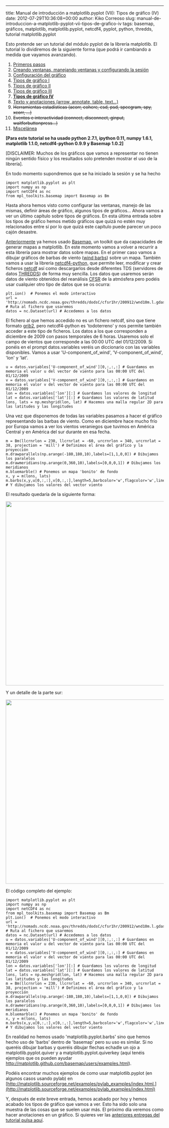 ---
title: Manual de introducción a matplotlib.pyplot (VII): Tipos de gráfico (IV)
date: 2012-07-29T10:36:08+00:00
author: Kiko Correoso
slug: manual-de-introduccion-a-matplotlib-pyplot-vii-tipos-de-grafico-iv
tags: basemap, gráficos, matplotlib, matplotlib.pyplot, netcdf4, pyplot, python, thredds, tutorial matplotlib.pyplot

Esto pretende ser un tutorial del módulo pyplot de la librería matplotlib. El tutorial lo dividiremos de la siguiente forma (que podrá ir cambiando a medida que vayamos avanzando).

  1. [Primeros pasos](http://pybonacci.org/2012/05/14/manual-de-introduccion-a-matplotlib-pyplot-i/ "Manual de introducción a matplotlib.pyplot (I): Primeros pasos")
  2. [Creando ventanas, manejando ventanas y configurando la sesión](http://pybonacci.org/2012/05/19/manual-de-introduccion-a-matplotlib-pyplot-ii-creando-y-manejando-ventanas-y-configurando-la-sesion/ "Manual de introducción a matplotlib.pyplot (II): Creando y manejando ventanas y configurando la sesión")
  3. [Configuración del gráfico](http://pybonacci.org/2012/05/25/manual-de-introduccion-a-matplotlib-pyplot-iii-configuracion-del-grafico/ "Manual de introducción a matplotlib.pyplot (III): Configuración del gráfico")
  4. [Tipos de gráfico I](http://pybonacci.org/2012/06/04/manual-de-introduccion-a-matplotlib-pyplot-iv-tipos-de-grafico-i/ "Manual de introducción a matplotlib.pyplot (IV): Tipos de gráfico (I)")
  5. [Tipos de gráfico II](http://pybonacci.org/2012/06/23/manual-de-introduccion-a-matplotlib-pyplot-v-tipos-de-grafico-ii/ "Manual de introducción a matplotlib.pyplot (V): Tipos de gráfico (II)")
  6. [Tipos de gráfico III](http://pybonacci.org/2012/07/01/manual-de-introduccion-a-matplotlib-pyplot-vi-tipos-de-grafico-iii/ "Manual de introducción a matplotlib.pyplot (VI): Tipos de gráfico (III)")
  7. **[Tipos de gráfico IV](http://pybonacci.org/2012/07/29/manual-de-introduccion-a-matplotlib-pyplot-vii-tipos-de-grafico-iv/ "Manual de introducción a matplotlib.pyplot (VII): Tipos de gráfico (IV)")**
  8. [Texto y anotaciones (arrow, annotate, table, text...)](http://pybonacci.org/2012/08/24/manual-de-introduccion-a-matplotlib-pyplot-viii-texto-y-anotaciones/ "Manual de introducción a matplotlib.pyplot (VIII): Texto y anotaciones")
  9. <del>Herramientas estadísticas (acorr, cohere, csd, psd, specgram, spy, xcorr, ...)</del>
 10. <del>Eventos e interactividad (connect, disconnect, ginput, waitforbuttonpress...)</del>
 11. [Miscelánea](http://pybonacci.org/2012/08/30/manual-de-introduccion-a-matplotlib-pyplot-ix-miscelanea/ "Manual de introducción a matplotlib.pyplot (IX): Miscelánea")

**[Para este tutorial se ha usado python 2.7.1, ipython 0.11, numpy 1.6.1, matplotlib 1.1.0, netcdf4-python 0.9.9 y Basemap 1.0.2]**

[DISCLAIMER: Muchos de los gráficos que vamos a representar no tienen ningún sentido físico y los resultados solo pretenden mostrar el uso de la librería].

En todo momento supondremos que se ha iniciado la sesión y se ha hecho

<pre><code class="language-python">import matplotlib.pyplot as plt
import numpy as np
import netCDF4 as nc
from mpl_toolkits.basemap import Basemap as Bm</code></pre>

Hasta ahora hemos visto como configurar las ventanas, manejo de las mismas, definir áreas de gráfico, algunos tipos de gráficos... Ahora vamos a ver un último capítulo sobre tipos de gráficos. En esta última entrada sobre los tipos de gráfico hemos metido gráficos que quizá no estén muy relacionados entre sí por lo que quizá este capítulo puede parecer un poco cajón desastre.

<!--more-->

[Anteriormente](http://pybonacci.org/2012/04/14/ejemplo-de-uso-de-basemap-y-netcdf4/) ya hemos usado [Basemap](http://matplotlib.github.com/basemap/), un toolkit que da capacidades de generar mapas a matplotlib. En este momento vamos a volver a recurrir a esta librería para mostrar datos sobre mapas. En el primer caso vamos a dibujar gráficos de barbas de viento ([wind barbs](http://en.wikipedia.org/wiki/Station_model#Plotted_winds)) sobre un mapa. También vamos a usar la librería [netcdf4-python,](https://unidata.github.io/netcdf4-python/) que permite leer, modificar y crear ficheros [netcdf](http://www.unidata.ucar.edu/software/netcdf/) así como descargarlos desde diferentes TDS (servidores de datos [THREDDS](https://www.unidata.ucar.edu/software/thredds/current/tds/)) de forma muy sencilla. Los datos que usaremos serán datos de viento obtenidos del reanálisis [CFSR](http://journals.ametsoc.org/doi/pdf/10.1175/2010BAMS3001.1) de la atmósfera pero podéis usar cualquier otro tipo de datos que se os ocurra:

<pre><code class="language-python">plt.ion()  # Ponemos el modo interactivo
url = 'http://nomads.ncdc.noaa.gov/thredds/dodsC/cfsr1hr/200912/wnd10m.l.gdas.200912.grb2' # Ruta al fichero que usaremos
datos = nc.Dataset(url) # Accedemos a los datos</code></pre>

El fichero al que hemos accedido no es un fichero netcdf, sino que tiene formato [grib2](http://www.wmo.int/pages/prog/www/WMOCodes/Guides/GRIB/GRIB2_062006.pdf), pero netcdf4-python es 'todoterreno' y nos permite también acceder a este tipo de ficheros. Los datos a los que corresponden a diciembre de 2009 con pasos temporales de 6 horas. Usaremos solo el campo de vientos que corresponde a las 00:00 UTC del 01/12/2009. Si ponéis en el prompt datos.variables veréis un diccionario con las variables disponibles. Vamos a usar 'U-component\_of\_wind', 'V-component\_of\_wind', 'lon' y 'lat'.

<pre><code class="language-python">u = datos.variables['U-component_of_wind'][0,:,:,:] # Guardamos en memoria el valor u del vector de viento para las 00:00 UTC del 01/12/2009
v = datos.variables['V-component_of_wind'][0,:,:,:] # Guardamos en memoria el valor v del vector de viento para las 00:00 UTC del 01/12/2009
lon = datos.variables['lon'][:] # Guardamos los valores de longitud
lat = datos.variables['lat'][:] # Guardamos los valores de latitud
lons, lats = np.meshgrid(lon, lat) # Hacemos una malla regular 2D para las latitudes y las longitudes</code></pre>

Una vez que disponemos de todas las variables pasamos a hacer el gráfico representando las barbas de viento. Como en diciembre hace mucho frío por Europa vamos a ver los vientos veraniegos que tuvimos en América Central y en América del sur durante en esa fecha.

<pre><code class="language-python">m = Bm(llcrnrlon = 230, llcrnrlat = -60, urcrnrlon = 340, urcrnrlat = 38, projection = 'mill') # Definimos el área del gráfico y la proyección
m.drawparallels(np.arange(-180,180,10),labels=[1,1,0,0]) # Dibujamos los paralelos
m.drawmeridians(np.arange(0,360,10),labels=[0,0,0,1]) # Dibujamos los meridianos
m.bluemarble() # Ponemos un mapa 'bonito' de fondo
x, y = m(lons, lats)
m.barbs(x,y,u[0,:,:],v[0,:,:],length=5,barbcolor='w',flagcolor='w',linewidth=0.5) # Y dibujamos los valores del vector viento</code></pre>

El resultado quedaría de la siguiente forma:

[<img class="aligncenter size-full wp-image-717" title="barbs" alt="" src="http://pybonacci.org/wp-content/uploads/2012/07/barbs.png" width="700" height="587" srcset="https://pybonacci.org/wp-content/uploads/2012/07/barbs.png 999w, https://pybonacci.org/wp-content/uploads/2012/07/barbs-300x251.png 300w" sizes="(max-width: 700px) 100vw, 700px" />](http://pybonacci.org/wp-content/uploads/2012/07/barbs.png)

Y un detalle de la parte sur:

[<img class="aligncenter size-full wp-image-718" title="barbs_detalle" alt="" src="http://pybonacci.org/wp-content/uploads/2012/07/barbs_detalle.png" width="700" height="587" srcset="https://pybonacci.org/wp-content/uploads/2012/07/barbs_detalle.png 999w, https://pybonacci.org/wp-content/uploads/2012/07/barbs_detalle-300x251.png 300w" sizes="(max-width: 700px) 100vw, 700px" />](http://pybonacci.org/wp-content/uploads/2012/07/barbs_detalle.png)

El código completo del ejemplo:

<pre><code class="language-python">import matplotlib.pyplot as plt
import numpy as np
import netCDF4 as nc
from mpl_toolkits.basemap import Basemap as Bm
plt.ion()  # Ponemos el modo interactivo
url = 'http://nomads.ncdc.noaa.gov/thredds/dodsC/cfsr1hr/200912/wnd10m.l.gdas.200912.grb2' # Ruta al fichero que usaremos
datos = nc.Dataset(url) # Accedemos a los datos
u = datos.variables['U-component_of_wind'][0,:,:,:] # Guardamos en memoria el valor u del vector de viento para las 00:00 UTC del 01/12/2009
v = datos.variables['V-component_of_wind'][0,:,:,:] # Guardamos en memoria el valor v del vector de viento para las 00:00 UTC del 01/12/2009
lon = datos.variables['lon'][:] # Guardamos los valores de longitud
lat = datos.variables['lat'][:] # Guardamos los valores de latitud
lons, lats = np.meshgrid(lon, lat) # Hacemos una malla regular 2D para las latitudes y las longitudes
m = Bm(llcrnrlon = 230, llcrnrlat = -60, urcrnrlon = 340, urcrnrlat = 38, projection = 'mill') # Definimos el área del gráfico y la proyección
m.drawparallels(np.arange(-180,180,10),labels=[1,1,0,0]) # Dibujamos los paralelos
m.drawmeridians(np.arange(0,360,10),labels=[0,0,0,1]) # Dibujamos los meridianos
m.bluemarble() # Ponemos un mapa 'bonito' de fondo
x, y = m(lons, lats)
m.barbs(x,y,u[0,:,:],v[0,:,:],length=5,barbcolor='w',flagcolor='w',linewidth=0.5) # Y dibujamos los valores del vector viento</code></pre>

En realidad no hemos usado 'matplotlib.pyplot.barbs' sino que hemos hecho uso de 'barbs' dentro de 'basemap' pero su uso es similar. Si no queréis dibujar barbas y queréis dibujar flechas echadle un ojo a matplotlib.pyplot.quiver y a matplotlib.pyplot.quiverkey (aquí tenéis ejemplos que os pueden ayudar <http://matplotlib.github.com/basemap/users/examples.html>).

Podéis encontrar muchos ejemplos de como usar matplotlib.pyplot (en algunos casos usando pylab) en [http://matplotlib.sourceforge.net/examples/pylab_examples/index.html.](http://matplotlib.sourceforge.net/examples/pylab_examples/index.html)

Y, después de este breve entrada, hemos acabado por hoy y hemos acabado los tipos de gráfico que vamos a ver. Esto ha sido solo una muestra de las cosas que se suelen usar más. El próximo día veremos como hacer anotaciones en un gráfico. Si quieres ver las [anteriores entregas del tutorial pulsa aquí](http://pybonacci.org/tag/tutorial-matplotlib-pyplot/).
